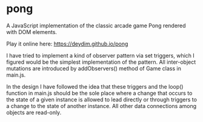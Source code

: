 # pong
A JavaScript implementation of the classic arcade game Pong rendered with DOM elements.

Play it online here: https://deydim.github.io/pong

I have tried to implement a kind of observer pattern via set triggers, which I figured would be the simplest implementation of the pattern. All inter-object mutations are introduced by addObservers() method of Game class in main.js.

In the design I have followed the idea that these triggers and the loop() function in main.js should be the sole place where a change that occurs to the state of a given instance is allowed to lead directly or through triggers to a change to the state of another instance. All other data connections among objects are read-only.